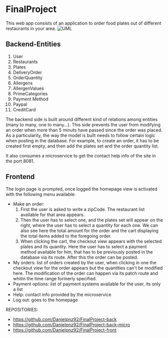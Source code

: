 # FinalProject

This web app consists of an application to order food plates out of different restaurants in your area. 
![UML](https://user-images.githubusercontent.com/108270930/212302286-8a4c0a5f-a7e6-438c-a5fc-f9ff53b20ff4.png)

Backend-Entities
--------------
1. User
2. Restaurants
3. Plates
4. DeliveryOrder
5. OrderQuantity
5. Allergens
6. AllergenValues
7. PrimeCategories
8. Payment Method
9. Paypal
10. CreditCard

The backend side is built around different kind of relations among entities (many to many, one to many...). This side prevents the user from modifying an order when more than 5 minuts have passed since the order was placed. As a particularity, the way the model is built needs to follow certain logic when posting in the database. For example, to create an order, it has to be created first empty, and then add the plates set and the order quantity list.

It also consumes a microservice to get the contact help info of the site in the port 8081.

Frontend
-----------------
The login page is prompted, once logged the homepage view is activated with the following menu available:
- Make an order: 
  1. First the user is asked to write a zipCode. The restaurant list available for that area appears. 
  2. Then the user has to select one, and the plates set will appear on the right, where the user has to select a quantity for each one. We can also see here the total amount for the order and the cart displaying the total items added to the foregoing order.
  3. When clicking the cart, the checkout view appears with the selected plates and its quantity. Here the user has to select a payment method available for him, that has to be previously posted in the database via its route. After this the order can be posted.
- My orders: list of orders created by the user, when clicking in one the checkout view for the order appears but the quantities can't be modified here. The modification of the order can happen via its patch route and whitin the time range formerly specified.
- Payment options: list of payment systems available for the user, its only a list
- Help: contact info provided by the microservice
- Log out: goes to the homepage


REPOSITORIES:
- https://github.com/Danielpnz92/FinalProject-back
- https://github.com/Danielpnz92/FinalProject-back-micro
- https://github.com/Danielpnz92/FinalProject-front
